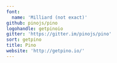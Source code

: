 ```yaml
---
font:
  name: 'Milliard (not exact)'
github: pinojs/pino
logohandle: getpinoio
gitter: 'https://gitter.im/pinojs/pino'
sort: getpino
title: Pino
website: 'http://getpino.io/'
---
```

